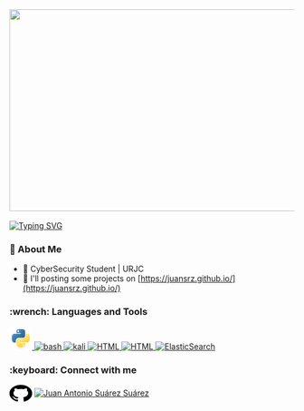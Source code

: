 <img src="https://media2.giphy.com/media/pOEbLRT4SwD35IELiQ/giphy.gif?cid=ecf05e47ct4yhk8pvu597tp5o2b6txvqwnxj0wrga3e93t9l&rid=giphy.gif&ct=g" height="356" width="1035">

[![Typing SVG](https://readme-typing-svg.demolab.com?font=Fira+Code&size=23&duration=4000&pause=2000&center=true&vCenter=true&multiline=true&width=1100&height=70&lines=Hi+there+%F0%9F%91%8B%2C+I'm+Juan+Antonio+Suárez+Suárez;Cybersecurity+student+%7C+CTF+Player)](https://git.io/typing-svg)
### :bust_in_silhouette: About Me
- :closed_book: CyberSecurity Student | URJC
- :pencil: I'll posting some projects on [https://juansrz.github.io/](https://juansrz.github.io/)

<h3 align="left">:wrench: Languages and Tools</h3>
<p align="left"> <a href="https://www.python.org" target="_blank" rel="noreferrer"> <img src="https://raw.githubusercontent.com/devicons/devicon/master/icons/python/python-original.svg" alt="python" width="40" height="40"/> </a> <a href="https://www.gnu.org/software/bash/" target="_blank" rel="noreferrer"> <img src="https://www.vectorlogo.zone/logos/gnu_bash/gnu_bash-icon.svg" alt="bash" width="40" height="40"/> </a> <a href="https://www.kali.org/" target="_blank" rel="noreferrer"> <img src="https://raw.githubusercontent.com/get-icon/geticon/master/icons/kali-dragon-icon.svg" alt="kali" width="40" height="40"/> </a> <a href="https://www.w3.org/standards/webdesign/htmlcss#whatcss" target="_blank" rel="noreferrer"> <img src="https://www.vectorlogo.zone/logos/w3_html5/w3_html5-icon.svg" alt="HTML" width="40" height="40"/> </a> <a href="https://www.w3.org/standards/webdesign/htmlcss#whatcss" target="_blank" rel="noreferrer"> <img src="https://www.vectorlogo.zone/logos/w3_css/w3_css-icon.svg" alt="HTML" width="40" height="40"/> </a> <a href="https://www.elastic.co/es/what-is/elasticsearch" target="_blank" rel="noreferrer"> <img src="https://www.vectorlogo.zone/logos/elastic/elastic-icon.svg" alt="ElasticSearch" width="40" height="40"/> </a> </p>

<h3 align="left">:keyboard: Connect with me</h3>
<p align="left">
<a href="https://github.com/juansrz" target="blank"><img align="center" src="https://raw.githubusercontent.com/FedericoManzano/bodystyle-iconos/master/svg/bs-github.svg" alt="juansrz" height="30" width="40" /></a>
<a href="https://www.linkedin.com/in/jasrz/" target="blank"><img align="center" src="https://raw.githubusercontent.com/rahuldkjain/github-profile-readme-generator/master/src/images/icons/Social/linked-in-alt.svg" alt="Juan Antonio Suárez Suárez" height="30" width="40" /></a>
</p>



